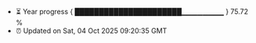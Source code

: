 - ⏳ Year progress { ██████████████████████▁▁▁▁▁▁▁▁ } 75.72 %
- ⏰ Updated on Sat, 04 Oct 2025 09:20:35 GMT

